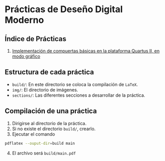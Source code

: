 # Prácticas de Deseño Digital Moderno

## Índice de Prácticas
1. [Implementación de compuertas básicas en la plataforma Quartus II, en modo gráfico](practica01/)

## Estructura de cada práctica
- `build/`: En este directorio se coloca la compilación de `LaTeX`.
- `img/`: El directorio de imágenes.
- `sections/`: Las diferentes secciones a desarrollar de la práctica.

## Compilación de una práctica
1. Dirigirse al directorio de la práctica.
2. Si no existe el directorio `build/`, crearlo.
3. Ejecutar el comando
```bash
pdflatex --ouput-dir=build main
```
4. El archivo será `build/main.pdf`
